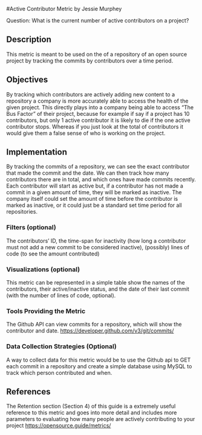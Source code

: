 #Active Contributor Metric by Jessie Murphey

Question: What is the current number of active contributors on a project?

## Description
This metric is meant to be used on the of a repository of an open source project by tracking the commits by contributors over a time period.

## Objectives	
By tracking which contributors are actively adding new content to a repository a company is more accurately able to access the health of the given project. This directly plays into a company being able to access “The Bus Factor” of their project, because for example if say if a project has 10 contributors, but only 1 active contributor it is likely to die if the one active contributor stops. Whereas if you just look at the total of contributors it would give them a false sense of who is working on the project.

## Implementation
By tracking the commits of a repository, we can see the exact contributor that made the commit and the date. We can then track how many contributors there are in total, and which ones have made commits recently. Each contributor will start as active but, if a contributor has not made a commit in a given amount of time, they will be marked as inactive. The company itself could set the amount of time before the contributor is marked as inactive, or it could just be a standard set time period for all repositories.

### Filters (optional)
The contributors’ ID, the time-span for inactivity (how long a contributor must not add a new commit to be considered inactive), (possibly) lines of code (to see the amount contributed)

### Visualizations (optional)
This metric can be represented in a simple table show the names of the contributors, their active/inactive status, and the date of their last commit (with the number of lines of code, optional). 

### Tools Providing the Metric
The Github API can view commits for a repository, which will show the contributor and date. https://developer.github.com/v3/git/commits/ 

### Data Collection Strategies (Optional)
A way to collect data for this metric would be to use the Github api to GET each commit in a repository and create a simple database using MySQL to track which person contributed and when.

## References
The Retention section (Section 4) of this guide is a extremely useful reference to this metric and goes into more detail and includes more parameters to evaluating how many people are actively contributing to your project https://opensource.guide/metrics/
